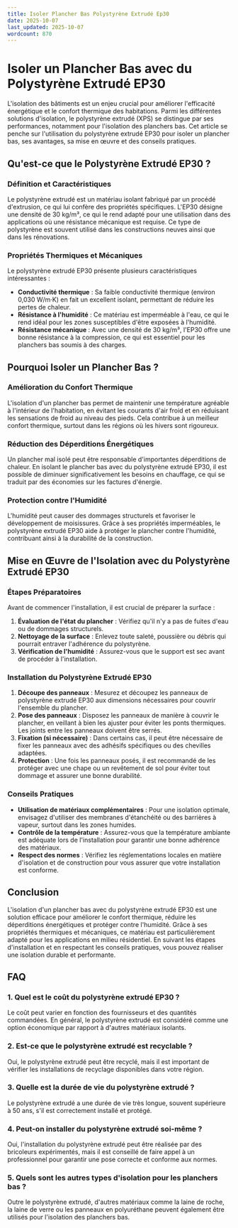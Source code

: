 ```yaml
---
title: Isoler Plancher Bas Polystyrène Extrudé Ep30
date: 2025-10-07
last_updated: 2025-10-07
wordcount: 870
---
```


# Isoler un Plancher Bas avec du Polystyrène Extrudé EP30

L'isolation des bâtiments est un enjeu crucial pour améliorer l'efficacité énergétique et le confort thermique des habitations. Parmi les différentes solutions d'isolation, le polystyrène extrudé (XPS) se distingue par ses performances, notamment pour l'isolation des planchers bas. Cet article se penche sur l'utilisation du polystyrène extrudé EP30 pour isoler un plancher bas, ses avantages, sa mise en œuvre et des conseils pratiques.

## Qu'est-ce que le Polystyrène Extrudé EP30 ?

### Définition et Caractéristiques

Le polystyrène extrudé est un matériau isolant fabriqué par un procédé d'extrusion, ce qui lui confère des propriétés spécifiques. L'EP30 désigne une densité de 30 kg/m³, ce qui le rend adapté pour une utilisation dans des applications où une résistance mécanique est requise. Ce type de polystyrène est souvent utilisé dans les constructions neuves ainsi que dans les rénovations.

### Propriétés Thermiques et Mécaniques

Le polystyrène extrudé EP30 présente plusieurs caractéristiques intéressantes :

- **Conductivité thermique** : Sa faible conductivité thermique (environ 0,030 W/m·K) en fait un excellent isolant, permettant de réduire les pertes de chaleur.
- **Résistance à l'humidité** : Ce matériau est imperméable à l'eau, ce qui le rend idéal pour les zones susceptibles d'être exposées à l'humidité.
- **Résistance mécanique** : Avec une densité de 30 kg/m³, l'EP30 offre une bonne résistance à la compression, ce qui est essentiel pour les planchers bas soumis à des charges.

## Pourquoi Isoler un Plancher Bas ?

### Amélioration du Confort Thermique

L'isolation d'un plancher bas permet de maintenir une température agréable à l'intérieur de l'habitation, en évitant les courants d'air froid et en réduisant les sensations de froid au niveau des pieds. Cela contribue à un meilleur confort thermique, surtout dans les régions où les hivers sont rigoureux.

### Réduction des Déperditions Énergétiques

Un plancher mal isolé peut être responsable d'importantes déperditions de chaleur. En isolant le plancher bas avec du polystyrène extrudé EP30, il est possible de diminuer significativement les besoins en chauffage, ce qui se traduit par des économies sur les factures d'énergie.

### Protection contre l'Humidité

L'humidité peut causer des dommages structurels et favoriser le développement de moisissures. Grâce à ses propriétés imperméables, le polystyrène extrudé EP30 aide à protéger le plancher contre l'humidité, contribuant ainsi à la durabilité de la construction.

## Mise en Œuvre de l'Isolation avec du Polystyrène Extrudé EP30

### Étapes Préparatoires

Avant de commencer l'installation, il est crucial de préparer la surface :

1. **Évaluation de l'état du plancher** : Vérifiez qu'il n'y a pas de fuites d'eau ou de dommages structurels.
2. **Nettoyage de la surface** : Enlevez toute saleté, poussière ou débris qui pourrait entraver l'adhérence du polystyrène.
3. **Vérification de l'humidité** : Assurez-vous que le support est sec avant de procéder à l'installation.

### Installation du Polystyrène Extrudé EP30

1. **Découpe des panneaux** : Mesurez et découpez les panneaux de polystyrène extrudé EP30 aux dimensions nécessaires pour couvrir l'ensemble du plancher.
2. **Pose des panneaux** : Disposez les panneaux de manière à couvrir le plancher, en veillant à bien les ajuster pour éviter les ponts thermiques. Les joints entre les panneaux doivent être serrés.
3. **Fixation (si nécessaire)** : Dans certains cas, il peut être nécessaire de fixer les panneaux avec des adhésifs spécifiques ou des chevilles adaptées.
4. **Protection** : Une fois les panneaux posés, il est recommandé de les protéger avec une chape ou un revêtement de sol pour éviter tout dommage et assurer une bonne durabilité.

### Conseils Pratiques

- **Utilisation de matériaux complémentaires** : Pour une isolation optimale, envisagez d'utiliser des membranes d'étanchéité ou des barrières à vapeur, surtout dans les zones humides.
- **Contrôle de la température** : Assurez-vous que la température ambiante est adéquate lors de l'installation pour garantir une bonne adhérence des matériaux.
- **Respect des normes** : Vérifiez les réglementations locales en matière d'isolation et de construction pour vous assurer que votre installation est conforme.

## Conclusion

L'isolation d'un plancher bas avec du polystyrène extrudé EP30 est une solution efficace pour améliorer le confort thermique, réduire les déperditions énergétiques et protéger contre l'humidité. Grâce à ses propriétés thermiques et mécaniques, ce matériau est particulièrement adapté pour les applications en milieu résidentiel. En suivant les étapes d'installation et en respectant les conseils pratiques, vous pouvez réaliser une isolation durable et performante.

## FAQ

### 1. Quel est le coût du polystyrène extrudé EP30 ?

Le coût peut varier en fonction des fournisseurs et des quantités commandées. En général, le polystyrène extrudé est considéré comme une option économique par rapport à d'autres matériaux isolants.

### 2. Est-ce que le polystyrène extrudé est recyclable ?

Oui, le polystyrène extrudé peut être recyclé, mais il est important de vérifier les installations de recyclage disponibles dans votre région.

### 3. Quelle est la durée de vie du polystyrène extrudé ?

Le polystyrène extrudé a une durée de vie très longue, souvent supérieure à 50 ans, s'il est correctement installé et protégé.

### 4. Peut-on installer du polystyrène extrudé soi-même ?

Oui, l'installation du polystyrène extrudé peut être réalisée par des bricoleurs expérimentés, mais il est conseillé de faire appel à un professionnel pour garantir une pose correcte et conforme aux normes.

### 5. Quels sont les autres types d'isolation pour les planchers bas ?

Outre le polystyrène extrudé, d'autres matériaux comme la laine de roche, la laine de verre ou les panneaux en polyuréthane peuvent également être utilisés pour l'isolation des planchers bas.